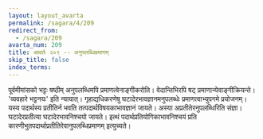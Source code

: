 ```yaml
---
layout: layout_avarta
permalink: /sagara/4/209
redirect_from:
  - /sagara/209
avarta_num: 209
title: आवर्तः २०९ -- अनुपलब्धिप्रमाणम्
skip_title: false
index_terms: 
---
```


पूर्वमीमांसको भट्टः षष्ठीम् अनुपलब्धिमपि प्रमाणत्वेनाङ्गीकरोति। वेदान्तिभिरपि षट् प्रमाणान्येवाङ्गीक्रियन्ते।
'व्यवहारे भट्टनयः' इति न्यायात्। गृहाद्यधिकरणेषु घटादेरभावज्ञानमनुपलब्धेः
प्रमाणत्वाभ्युपगमे प्रयोजनम्। यस्य पदार्थस्य प्रतीतिर्न भवति तत्पदार्थविषयकाभावज्ञानं जायते। अस्या अप्रतीतेरनुपलब्धिरिति संज्ञा। घटादेरप्रतीत्या घटादेरभावनिश्चयो जायते। इत्थं पदार्थप्रतियोगिकाभावनिश्चयं प्रति
कारणीभुतपदार्थाप्रतीतिरेवानुपलब्धिप्रमाणम् इत्युच्यते।

